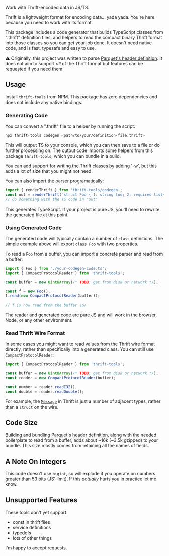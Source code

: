 Work with Thrift-encoded data in JS/TS.

Thrift is a lightweight format for encoding data&hellip; yada yada.
You're here because you need to work with its format.

This package includes a code generator that builds TypeScript classes from ".thrift" definition files, and helpers to read the compact binary Thrift format into those classes so you can get your job done.
It doesn't need native code, and is fast, typesafe and easy to use.

⚠️ Originally, this project was written to parse [Parquet's header definition](https://github.com/apache/parquet-format/blob/master/src/main/thrift/parquet.thrift).
It does not aim to support _all_ of the Thrift format but features can be requested if you need them.

## Usage

Install `thrift-tools` from NPM.
This package has zero dependencies and does not include any native bindings.

### Generating Code

You can convert a ".thrift" file to a helper by running the script:

```bash
npx thrift-tools codegen <path/to/your/definition-file.thrift>
```

This will output TS to your console, which you can then save to a file or do further processing on.
The output code imports some helpers from this package `thrift-tools`, which you can bundle in a build.

You can add support for writing the Thrift classes by adding '-w', but this adds a lot of size that you might not need.

You can also import the parser programatically:

```ts
import { renderThrift } from 'thrift-tools/codegen';
const out = renderThrift(`struct Foo { 1: string foo; 2: required list<i32> bar; }`);
// do something with the TS code in "out"
```

This generates TypeScript.
If your project is pure JS, you'll need to rewrite the generated file at this point.

### Using Generated Code

The generated code will typically contain a number of `class` definitions.
The simple example above will export `class Foo` with two properties.

To read a `Foo` from a buffer, you can import a concrete parser and read from a buffer:

```ts
import { Foo } from './your-codegen-code.ts';
import { CompactProtocolReader } from 'thrift-tools';

const buffer = new Uint8Array(/* TODO: get from disk or network */);

const f = new Foo();
f.read(new CompactProtocolReader(buffer));

// f is now read from the buffer \o/
```

The reader and generated code are pure JS and will work in the browser, Node, or any other environment.

### Read Thrift Wire Format

In some cases you might want to read values from the Thrift wire format directly, rather than specifically into a generated class.
You can still use `CompactProtocolReader`:

```ts
import { CompactProtocolReader } from 'thrift-tools';

const buffer = new Uint8Array(/* TODO: get from disk or network */);
const reader = new CompactProtocolReader(buffer);

const number = reader.readI32();
const double = reader.readDouble();
```

For example, the [`Message`](https://github.com/apache/thrift/blob/master/doc/specs/thrift-compact-protocol.md#message) in Thrift is just a number of adjacent types, rather than a `struct` on the wire.

## Code Size

Building and bundling [Parquet's header definition](https://github.com/apache/parquet-format/blob/master/src/main/thrift/parquet.thrift), along with the needed boilerplate to read from a buffer, adds about ~16k (~3.5k gzipped) to your bundle.
This size mostly comes from retaining all the names of fields.

## A Note On Integers

This code doesn't use `bigint`, so will explode if you operate on numbers greater than 53 bits (JS' limit).
If this _actually_ hurts you in practice let me know.

## Unsupported Features

These tools don't yet support:

- const in thrift files
- service definitions
- typedefs
- lots of other things

I'm happy to accept requests.
